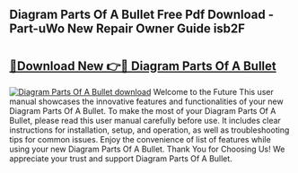 ## Diagram Parts Of A Bullet Free Pdf Download - Part-uWo New Repair Owner Guide isb2F

# <h2><a href="http://dfjdo8s.blite.top/?on=Diagram+Parts+Of+A+Bullet">🔗Download New 👉🔴 Diagram Parts Of A Bullet</a></h2>

[![Diagram Parts Of A Bullet download](https://i.imgur.com/lujVjoI.png)](http://dfjdo8s.blite.top/?on=Diagram+Parts+Of+A+Bullet)
Welcome to the Future This user manual showcases the innovative features and functionalities of your new Diagram Parts Of A Bullet. To make the most of your Diagram Parts Of A Bullet, please read this user manual carefully before use. It includes clear instructions for installation, setup, and operation, as well as troubleshooting tips for common issues. Enjoy the convenience of list of features while using your new Diagram Parts Of A Bullet. Thank You for Choosing Us! We appreciate your trust and support Diagram Parts Of A Bullet.
